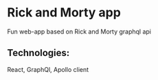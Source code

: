# Rick and Morty app

Fun web-app based on Rick and Morty graphql api

## Technologies:

React, GraphQl, Apollo client
